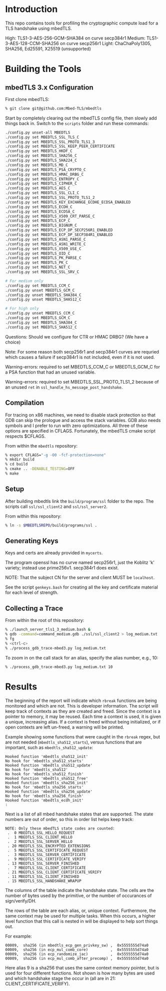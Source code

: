 # Introduction

This repo contains tools for profiling the cryptographic compute load for
a TLS handshake using mbedTLS.

High:  TLS1-3-AES-256-GCM-SHA384 on curve secp384r1
Medium:  TLS1-3-AES-128-CCM-SHA256 on curve secp256r1
Light: ChaChaPoly1305, SHA256, Ed25591, X25519 (unsupported)

# Building the Tools

## mbedTLS 3.x Configuration

First clone mbedTLS:

```bash
% git clone git@github.com:Mbed-TLS/mbedtls
```

Start by completely clearing out the mbedTLS config file, then slowly add
things back in. Switch to the `scripts` folder and run these commands:

```bash
./config.py unset-all MBEDTLS
./config.py set MBEDTLS_SSL_TLS_C
./config.py set MBEDTLS_SSL_PROTO_TLS1_3
./config.py set MBEDTLS_SSL_KEEP_PEER_CERTIFICATE
./config.py set MBEDTLS_HKDF_C
./config.py set MBEDTLS_SHA256_C
./config.py set MBEDTLS_SHA224_C
./config.py set MBEDTLS_MD_C
./config.py set MBEDTLS_PSA_CRYPTO_C
./config.py set MBEDTLS_HMAC_DRBG_C
./config.py set MBEDTLS_ENTROPY_C
./config.py set MBEDTLS_CIPHER_C
./config.py set MBEDTLS_AES_C
./config.py set MBEDTLS_SSL_CLI_C
./config.py set MBEDTLS_SSL_PROTO_TLS1_2
./config.py set MBEDTLS_KEY_EXCHANGE_ECDHE_ECDSA_ENABLED
./config.py set MBEDTLS_ECDH_C
./config.py set MBEDTLS_ECDSA_C
./config.py set MBEDTLS_X509_CRT_PARSE_C
./config.py set MBEDTLS_ECP_C
./config.py set MBEDTLS_BIGNUM_C
./config.py set MBEDTLS_ECP_DP_SECP256R1_ENABLED
./config.py set MBEDTLS_ECP_DP_SECP384R1_ENABLED
./config.py set MBEDTLS_ASN1_PARSE_C
./config.py set MBEDTLS_ASN1_WRITE_C
./config.py set MBEDTLS_X509_USE_C
./config.py set MBEDTLS_OID_C
./config.py set MBEDTLS_PK_PARSE_C
./config.py set MBEDTLS_PK_C
./config.py set MBEDTLS_NET_C
./config.py set MBEDTLS_SSL_SRV_C

# For medium only
./config.py set MBEDTLS_CCM_C
./config.py unset MBEDTLS_GCM_C
./config.py unset MBEDTLS_SHA384_C
./config.py unset MBEDTLS_SHA512_C

# For high only
./config.py unset MBEDTLS_CCM_C
./config.py set MBEDTLS_GCM_C
./config.py set MBEDTLS_SHA384_C
./config.py set MBEDTLS_SHA512_C
```

Questions: Should we configure for CTR or HMAC DRBG? (We have a choice)

Note: For some reason both secp256r1 and secp384r1 curves are requried which
causes a failure if secp384r1 is not included, even if it is not used.

Warning-errors: required to set MBEDTLS_CCM_C or MBEDTLS_GCM_C for a PSA
function that had an unused variable.

Warning-errors: required to set MBEDTLS_SSL_PROTO_TLS1_2 because of an unused
`ret` in `ssl_handle_hs_message_post_handshake`.

## Compilation

For tracing on x86 machines, we need to disable stack protection so that
GDB can skip the prologue and access the stack variables. GDB also needs
symbols and I prefer to run with zero optimizations. All three of these options
are specified in CFLAGS. Fortunately, the mbedTLS cmake script respects $CFLAGS.

From within the `mbedtls` repository:

```bash
% export CFLAGS="-g -O0 -fcf-protection=none"
% mkdir build
% cd build
% cmake .. -DENABLE_TESTING=OFF
% make
```

## Setup

After building mbedtls link the `build/program/ssl` folder to the repo. The
scripts call `ssl/ssl_client2` and `ssl/ssl_server2`.

From within this repository:

```bash
% ln -s $MBEDTLSREPO/build/programs/ssl .
```

## Generating Keys

Keys and certs are already provided in `mycerts`.

The program openssl has no curve named secp256r1, just the Koblitz 'k'
variety; instead use prime256v1. secp384r1 does exist.

NOTE: That the subject CN for the server and client MUST be `localhost`.

See the script `genkeys.bash` for creating all the key and certificate material
for each level of strength.

## Collecting a Trace

From within the root of this repository:

```bash
% ./launch_server_tls1_3_medium.bash &
% gdb -command=command_medium.gdb ./ssl/ssl_client2 > log_medium.txt
% fg
% <ctrl-c>
% ./process_gdb_trace-mbed3.py log_medium.txt
```

To zoom in on the call stack for an alias, specify the alias number, e.g., 10:
```
% ./process_gdb_trace-mbed3.py log_medium.txt 10
```

# Results

The beginning of the report will indicate which `rbreak` functions are being
monitored and which are not. This is developer information. The script will
keep track of contexts as they are created and freed. Since the context is a
pointer to memory, it may be reused. Each time a context is used, it is given
a unique, increasing alias. If a context is freed without being initialized,
or if open contexts are left un-freed, a warning will be printed.

Example showing some functions that were caught in the `rbreak` regex, but are
not needed (`mbedtls_sha512_starts`), versus functions that are important, such
as `mbedtls_sha512_update`:

```
Hooked function 'mbedtls_sha512_init'
No hook for 'mbedtls_sha512_starts'
Hooked function 'mbedtls_sha512_update'
No hook for 'mbedtls_sha512'
No hook for 'mbedtls_sha512_finish'
Hooked function 'mbedtls_sha512_free'
Hooked function 'mbedtls_sha256_init'
No hook for 'mbedtls_sha256_starts'
Hooked function 'mbedtls_sha256_update'
No hook for 'mbedtls_sha256_finish'
Hooked function 'mbedtls_ecdh_init'
:
```

Next is a list of all mbed handshake states that are supported. The state
numbers are out of order, so this in order list helps keep track:

```
NOTE: Only these mbedTLS state codes are counted:
 .  0 MBEDTLS_SSL_HELLO_REQUEST
 .  1 MBEDTLS_SSL_CLIENT_HELLO
 .  2 MBEDTLS_SSL_SERVER_HELLO
 . 20 MBEDTLS_SSL_ENCRYPTED_EXTENSIONS
 .  5 MBEDTLS_SSL_CERTIFICATE_REQUEST
 .  3 MBEDTLS_SSL_SERVER_CERTIFICATE
 .  9 MBEDTLS_SSL_CERTIFICATE_VERIFY
 . 13 MBEDTLS_SSL_SERVER_FINISHED
 .  7 MBEDTLS_SSL_CLIENT_CERTIFICATE
 . 21 MBEDTLS_SSL_CLIENT_CERTIFICATE_VERIFY
 . 11 MBEDTLS_SSL_CLIENT_FINISHED
 . 15 MBEDTLS_SSL_HANDSHAKE_WRAPUP
```

The columns of the table indicate the handshake state. The cells are the number
of bytes used by the primitive, or the number of occurances of sign/verify/DH.

The rows of the table are each alias, or, unique context. Furthermore, the same
context may be used for multiple tasks. When this occurs, a higher level
function that this call is nested in will be displayed to help sort things out.

For example:

```
00009,  sha256 (in mbedtls_ecp_gen_privkey_sw) ,  0x5555555d74a0
00009,  sha256 (in ecp_mul_comb_core)          ,  0x5555555d74a0
00009,  sha256 (in ecp_randomize_jac)          ,  0x5555555d74a0
00009,  sha256 (in ecp_mul_comb_after_precomp) ,  0x5555555d74a0
```

Here alias 9 is a sha256 that uses the same context memory pointer, but is
used for four different functions. Not shown is how many bytes are used and
which handshake stage the occur in (all are in 21: CLIENT_CERTIFICATE_VERIFY).
